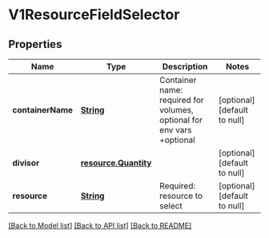 # V1ResourceFieldSelector
## Properties

Name | Type | Description | Notes
------------ | ------------- | ------------- | -------------
**containerName** | [**String**](string.md) | Container name: required for volumes, optional for env vars +optional | [optional] [default to null]
**divisor** | [**resource.Quantity**](resource.Quantity.md) |  | [optional] [default to null]
**resource** | [**String**](string.md) | Required: resource to select | [optional] [default to null]

[[Back to Model list]](../README.md#documentation-for-models) [[Back to API list]](../README.md#documentation-for-api-endpoints) [[Back to README]](../README.md)


